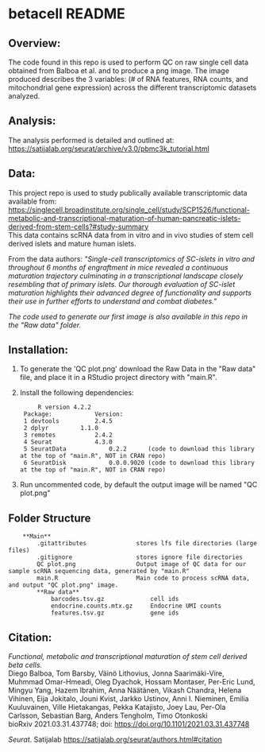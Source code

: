 # betacell README


## Overview: 

The code found in this repo is used to perform QC on raw single cell data obtained from Balboa et al. and to produce a png image.
The image produced describes the 3 variables: (# of RNA features, RNA counts, and mitochondrial gene expression) across the different transcriptomic datasets analyzed.

## Analysis:

The analysis performed is detailed and outlined at: <https://satijalab.org/seurat/archive/v3.0/pbmc3k_tutorial.html>

## Data:

This project repo is used to study publically available transcriptomic data available from:
<https://singlecell.broadinstitute.org/single_cell/study/SCP1526/functional-metabolic-and-transcriptional-maturation-of-human-pancreatic-islets-derived-from-stem-cells?#study-summary>  
This data contains scRNA data from in vitro and in vivo studies of stem cell derived islets and mature human islets.

From the data authors: *"Single-cell transcriptomics of SC-islets in vitro and throughout 6 months of engraftment in mice revealed a continuous maturation trajectory culminating in a transcriptional landscape closely resembling that of primary islets. Our thorough evaluation of SC-islet maturation highlights their advanced degree of functionality and supports their use in further efforts to understand and combat diabetes."*

*The code used to generate our first image is also available in this repo in the "Raw data" folder.*

## Installation:

1) To generate the 'QC plot.png' download the Raw Data in the "Raw data" file, and place it in a RStudio project directory with "main.R".
2) Install the following dependencies:

			R version 4.2.2
		Package:			Version:
		1 devtools			2.4.5
		2 dplyr			1.1.0
		3 remotes			2.4.2
		4 Seurat			4.3.0
		5 SeuratData			0.2.2	   (code to download this library at the top of "main.R", NOT in CRAN repo)
		6 SeuratDisk			0.0.0.9020 (code to download this library at the top of "main.R", NOT in CRAN repo)

3) Run uncommented code, by default the output image will be named "QC plot.png"

## Folder Structure

		**Main**
			.gitattributes				stores lfs file directories (large files)
			.gitignore					stores ignore file directories
			QC plot.png					Output image of QC data for our sample scRNA sequencing data, generated by "main.R"
			main.R 						Main code to process scRNA data, and output "QC plot.png" image.
			**Raw data**
				barcodes.tsv.gz				cell ids
				endocrine.counts.mtx.gz		Endocrine UMI counts
				features.tsv.gz				gene ids

## Citation:

*Functional, metabolic and transcriptional maturation of stem cell derived beta cells.*  
Diego Balboa, Tom Barsby, Väinö Lithovius, Jonna Saarimäki-Vire, Muhmmad Omar-Hmeadi,
Oleg Dyachok, Hossam Montaser, Per-Eric Lund, Mingyu Yang, Hazem Ibrahim, Anna Näätänen,
Vikash Chandra, Helena Vihinen, Eija Jokitalo, Jouni Kvist, Jarkko Ustinov, Anni I. Nieminen,
Emilia Kuuluvainen, Ville Hietakangas, Pekka Katajisto, Joey Lau, Per-Ola Carlsson, Sebastian Barg,
Anders Tengholm, Timo Otonkoski  
bioRxiv 2021.03.31.437748; doi: https://doi.org/10.1101/2021.03.31.437748

*Seurat*. Satijalab https://satijalab.org/seurat/authors.html#citation